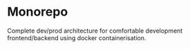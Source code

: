 # Monorepo
Complete dev/prod architecture for comfortable development frontend/backend using docker containerisation.
